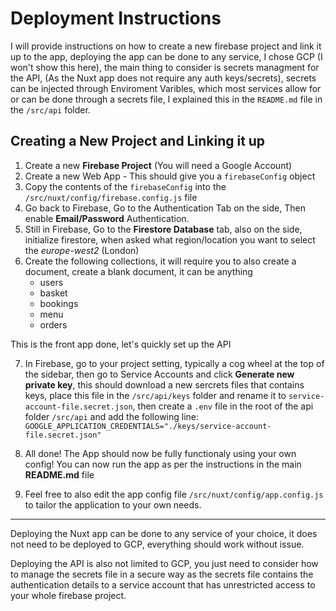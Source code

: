 # Deployment Instructions

I will provide instructions on how to create a new firebase project and link it up to the app, deploying the app can be done to any service, I chose GCP (I won't show this here), the main thing to consider is secrets managment for the API, (As the Nuxt app does not require any auth keys/secrets), secrets can be injected through Enviroment Varibles, which most services allow for or can be done through a secrets file, I explained this in the `README.md` file in the `/src/api` folder.

## Creating a New Project and Linking it up

1. Create a new **Firebase Project** (You will need a Google Account)
2. Create a new Web App - This should give you a `firebaseConfig` object
3. Copy the contents of the `firebaseConfig` into the `/src/nuxt/config/firebase.config.js` file
4. Go back to Firebase, Go to the Authentication Tab on the side, Then enable **Email/Password** Authentication.
5. Still in Firebase, Go to the **Firestore Database** tab, also on the side, initialize firestore, when asked what region/location you want to select the _europe-west2_ (London)
6. Create the following collections, it will require you to also create a document, create a blank document, it can be anything
    - users
    - basket
    - bookings
    - menu
    - orders

This is the front app done, let's quickly set up the API

7. In Firebase, go to your project setting, typically a cog wheel at the top of the sidebar, then go to Service Accounts and click **Generate new private key**, this should download a new sercrets files that contains keys, place this file in the `/src/api/keys` folder and rename it to `service-account-file.secret.json`, then create a `.env` file in the root of the api folder `/src/api` and add the following line: <br> `GOOGLE_APPLICATION_CREDENTIALS="./keys/service-account-file.secret.json"`

8. All done! The App should now be fully functionaly using your own config! You can now run the app as per the instructions in the main **README.md** file
9. Feel free to also edit the app config file `/src/nuxt/config/app.config.js` to tailor the application to your own needs.

---
Deploying the Nuxt app can be done to any service of your choice, it does not need to be deployed to GCP, everything should work without issue.

Deploying the API is also not limited to GCP, you just need to consider how to manage the secrets file in a secure way as the secrets file contains the authentication details to a service account that has unrestricted access to your whole firebase project.